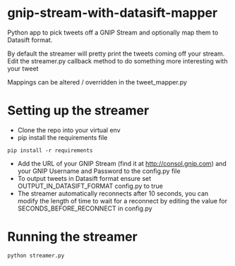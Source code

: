 # gnip-stream-with-datasift-mapper
Python app to pick tweets off a GNIP Stream and optionally map them to Datasift format.

By default the streamer will pretty print the tweets coming off your stream. Edit the streamer.py callback method to do something more interesting with your tweet

Mappings can be altered / overridden in the tweet_mapper.py

# Setting up the streamer
- Clone the repo into your virtual env
- pip install the requirements file

```pip install -r requirements```

- Add the URL of your GNIP Stream (find it at http://consol.gnip.com) and your GNIP Username and Password to the config.py file
- To output tweets in Datasift format ensure set OUTPUT_IN_DATASIFT_FORMAT config.py to true
- The streamer automatically reconnects after 10 seconds, you can modify the length of time to wait for a reconnect by editing the value for SECONDS_BEFORE_RECONNECT in config.py

# Running the streamer

```python streamer.py```
